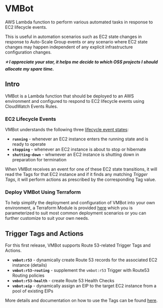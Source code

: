 # VMBot

AWS Lambda function to perform various automated tasks in response to EC2 lifecycle events.

This is useful in automation scenarios such as EC2 state changes in response to Auto-Scale
Group events or any scenario where EC2 state changes may happen independent of any explicit
infrastructure configuration changes.

***:star: I appreciate your star, it helps me decide to which OSS projects I should allocate my spare time.***

## Intro

VMBot is a Lambda function that should be deployed to an AWS environment and configured to
respond to EC2 lifecycle events using CloudWatch Events Rules.

### EC2 Lifecycle Events

VMBot understands the following three
[lifecycle event states](https://docs.aws.amazon.com/AWSEC2/latest/UserGuide/ec2-instance-lifecycle.html):

* **`running`** - whenever an EC2 instance enters the running state and is ready to operate
* **`stopping`** - whenever an EC2 instance is about to stop or hibernate
* **`shutting-down`** - whwnever an EC2 instance is shutting down in preparation for termination

When VMBot receives an event for one of these EC2 state transitions, it will read the Tags
for that EC2 instance and if it finds any matching _Trigger Tags_, it will perform actions
as prescribed by the corresponding Tag value.

### Deploy VMBot Using Terraform

To help simplify the deployment and configuration of VMBot into your own environment,
a Terraform Module is provided [here](deploy/tf/vmbot) which you is parameterized to
suit most common deployment scenarios or you can further customize to suit your own needs.

## Trigger Tags and Actions

For this first release, VMBot supports Route 53-related Trigger Tags and Actions.

* **`vmbot:r53`** - dynamically create Route 53 records for the associated EC2
  instance (details)
* **`vmbot:r53-routing`** - supplement the `vmbot:r53` Trigger with Route53 Routing policies
* **`vmbot:r53-health`** - create Route 53 Health Checks
* **`vmbot:eip`** - dynamically assign an EIP to the target EC2 instance from a pool of existing EIPs

More details and documentation on how to use the Tags can be found [here](src/Zyborg.VMBot/README.md).
